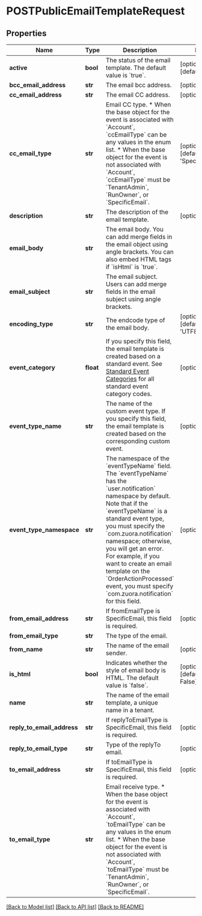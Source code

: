 # POSTPublicEmailTemplateRequest

## Properties
Name | Type | Description | Notes
------------ | ------------- | ------------- | -------------
**active** | **bool** | The status of the email template. The default value is &#x60;true&#x60;. | [optional] [default to True]
**bcc_email_address** | **str** | The email bcc address. | [optional] 
**cc_email_address** | **str** | The email CC address. | [optional] 
**cc_email_type** | **str** | Email CC type. * When the base object for the event is associated with &#x60;Account&#x60;, &#x60;ccEmailType&#x60; can be any values in the enum list.  * When the base object for the event is not associated with &#x60;Account&#x60;, &#x60;ccEmailType&#x60; must be &#x60;TenantAdmin&#x60;, &#x60;RunOwner&#x60;, or &#x60;SpecificEmail&#x60;.  | [optional] [default to 'SpecificEmails']
**description** | **str** | The description of the email template. | [optional] 
**email_body** | **str** | The email body. You can add merge fields in the email object using angle brackets.  You can also embed HTML tags if &#x60;isHtml&#x60; is &#x60;true&#x60;. | 
**email_subject** | **str** | The email subject. Users can add merge fields in the email subject using angle brackets. | 
**encoding_type** | **str** | The endcode type of the email body. | [optional] [default to 'UTF8']
**event_category** | **float** | If you specify this field, the email template is created based on a standard event. See [Standard Event Categories](https://knowledgecenter.zuora.com/Central_Platform/Notifications/A_Standard_Events/Standard_Event_Category_Code_for_Notification_Histories_API) for all standard event category codes.   | [optional] 
**event_type_name** | **str** | The name of the custom event type. If you specify this field, the email template is created based on the corresponding custom event.  | [optional] 
**event_type_namespace** | **str** | The namespace of the &#x60;eventTypeName&#x60; field. The &#x60;eventTypeName&#x60; has the &#x60;user.notification&#x60; namespace by default.   Note that if the &#x60;eventTypeName&#x60; is a standard event type, you must specify the &#x60;com.zuora.notification&#x60; namespace; otherwise, you will get an error.  For example, if you want to create an email template on the &#x60;OrderActionProcessed&#x60; event, you must specify &#x60;com.zuora.notification&#x60; for this field.           | [optional] 
**from_email_address** | **str** | If fromEmailType is SpecificEmail, this field is required. | [optional] 
**from_email_type** | **str** | The type of the email. | 
**from_name** | **str** | The name of the email sender. | [optional] 
**is_html** | **bool** | Indicates whether the style of email body is HTML. The default value is &#x60;false&#x60;. | [optional] [default to False]
**name** | **str** | The name of the email template, a unique name in a tenant. | 
**reply_to_email_address** | **str** | If replyToEmailType is SpecificEmail, this field is required. | [optional] 
**reply_to_email_type** | **str** | Type of the replyTo email. | [optional] 
**to_email_address** | **str** | If toEmailType is SpecificEmail, this field is required. | [optional] 
**to_email_type** | **str** | Email receive type. * When the base object for the event is associated with &#x60;Account&#x60;, &#x60;toEmailType&#x60; can be any values in the enum list.  * When the base object for the event is not associated with &#x60;Account&#x60;, &#x60;toEmailType&#x60; must be &#x60;TenantAdmin&#x60;, &#x60;RunOwner&#x60;, or &#x60;SpecificEmail&#x60;.  | 

[[Back to Model list]](../README.md#documentation-for-models) [[Back to API list]](../README.md#documentation-for-api-endpoints) [[Back to README]](../README.md)


